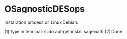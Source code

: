 # OSagnosticDESops

Installation process on Linux Debian:

(1) type in terminal: sudo apt-get install sagemath
(2) Done

